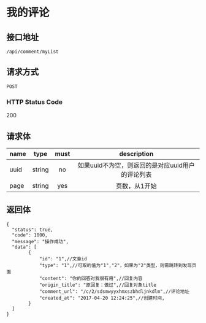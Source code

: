# 我的评论

## 接口地址

`/api/comment/myList`

## 请求方式

`POST`

### HTTP Status Code

200

## 请求体

| name     | type     | must     | description |
|----------|:--------:|:--------:|:--------:|
| uuid   | string   | no      | 如果uuid不为空，则返回的是对应uuid用户的评论列表 |
| page   | string   | yes     | 页数，从1开始 |


## 返回体

```json5
{
  "status": true,
  "code": 1000,
  "message": "操作成功",
  "data": [
        {
            "id": "1",//文章id
            "type": "1",//可取的值为"1","2"，如果为"2"类型，则需跳转到发现页面
            "content": "你的回答对我很有用",//回复内容
            "origin_title": "原回复：做过",//回复对象title
            "comment_url": "/c/2/sdsmwyyxhmxszbhdljnkdlm",//评论地址
            "created_at": "2017-04-20 12:24:25",//创建时间,
        }   
  ]
}
``` 
